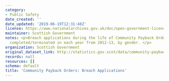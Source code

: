 ```yaml
---
category:
- Public Safety
date_created: ''
date_updated: '2019-06-19T12:31:48Z'
license: https://www.nationalarchives.gov.uk/doc/open-government-licence/version/3/
maintainer: Scottish Government
notes: <p>Breach applications during the life of Community Payback Orders which were
  completed/terminated in each year from 2012-13, by gender. </p>
organization: Scottish Government
original_dataset_link: http://statistics.gov.scot/data/community-payback-orders-breach-applications
records: null
resources: []
schema: default
title: 'Community Payback Orders: Breach Applications'
---
```


